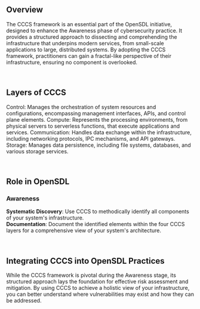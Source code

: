 ## Overview

The CCCS framework is an essential part of the OpenSDL initiative, designed to enhance the Awareness phase of cybersecurity practice. It provides a structured approach to dissecting and comprehending the infrastructure that underpins modern services, from small-scale applications to large, distributed systems. By adopting the CCCS framework, practitioners can gain a fractal-like perspective of their infrastructure, ensuring no component is overlooked.

<br/>

## Layers of CCCS

Control: Manages the orchestration of system resources and configurations, encompassing management interfaces, APIs, and control plane elements.
Compute: Represents the processing environments, from physical servers to serverless functions, that execute applications and services.
Communication: Handles data exchange within the infrastructure, including networking protocols, IPC mechanisms, and API gateways.
Storage: Manages data persistence, including file systems, databases, and various storage services.

<br/>

## Role in OpenSDL

### Awareness
**Systematic Discovery**: Use CCCS to methodically identify all components of your system's infrastructure.<br/>
**Documentation**: Document the identified elements within the four CCCS layers for a comprehensive view of your system's architecture.<br/>

<br/>

## Integrating CCCS into OpenSDL Practices

While the CCCS framework is pivotal during the Awareness stage, its structured approach lays the foundation for effective risk assessment and mitigation. By using CCCS to achieve a holistic view of your infrastructure, you can better understand where vulnerabilities may exist and how they can be addressed.
